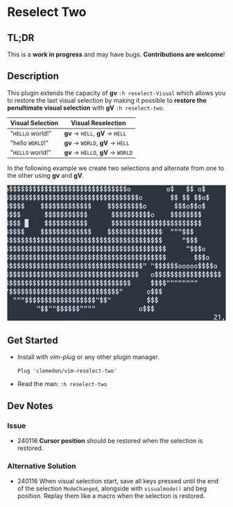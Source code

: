 # Reselect Two

## TL;DR

This is a **work in progress** and may have bugs. **Contributions are welcome**!

## Description

This plugin extends the capacity of **gv** `:h reselect-Visual` which allows you
to restore the last visual selection by making it possible to **restore the
penultimate visual selection** with **gV** `:h reselect-two`.


|  Visual Selection |  Visual Reselection                    |
| ----------------- | -------------------------------------- |
|  "`HELL`o world!" |  **gv** -> `HELL`,   **gV** -> `HELL`  |
|  "hello `WORLD`!" |  **gv** -> `WORLD`,  **gV** -> `HELL`  |
|  "`HELLO` world!" |  **gv** -> `HELLO`,  **gV** -> `WORLD` |

In the following example we create two selections and alternate from one to the
other using **gv** and **gV**.

![Vim Reselect Two](./doc-assets/vim-reselect-two.gif)

## Get Started

* Install with *vim-plug* or any other plugin manager.

  `Plug 'clemedon/vim-reselect-two'`

* Read the man: `:h reselect-two`

## Dev Notes

### Issue

- 240116 **Cursor position** should be restored when the selection is restored.

### Alternative Solution

- 240116 When visual selection start, save all keys pressed until the end of the
  selection `ModeChanged`, alongside with `visualmode()` and beg position.
  Replay them like a macro when the selection is restored.
